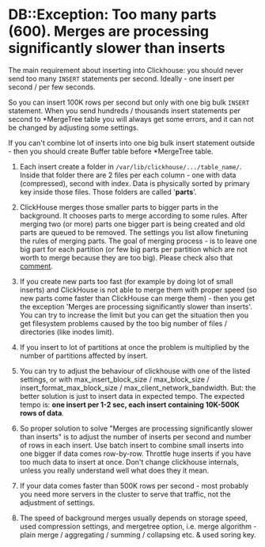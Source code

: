 # DB::Exception: Too many parts (600). Merges are processing significantly slower than inserts

The main requirement about inserting into Clickhouse: you should never send too many `INSERT` statements per second. Ideally - one insert per second / per few seconds.

So you can insert 100K rows per second but only with one big bulk `INSERT` statement. When you send hundreds / thousands insert statements per second to *MergeTree table you will always get some errors, and it can not be changed by adjusting some settings.

If you can't combine lot of inserts into one big bulk insert statement outside - then you should create Buffer table before *MergeTree table.

1. Each insert create a folder in  `/var/lib/clickhouse/.../table_name/`. Inside that folder there are 2 files per each column - one with data (compressed), second with index. Data is physically sorted by primary key inside those files. Those folders are called '**parts**'.

2. ClickHouse merges those smaller parts to bigger parts in the background. It chooses parts to merge according to some rules. After merging two (or more) parts one bigger part is being created and old parts are queued to be removed. The settings you list allow finetuning the rules of merging parts. The goal of merging process - is to leave one big part for each partition (or few big parts per partition which are not worth to merge because they are too big). Please check also that [comment](https://github.com/yandex/ClickHouse/issues/1661#issuecomment-352739726).

3. If you create new parts too fast (for example by doing lot of small inserts) and ClickHouse is not able to merge them with proper speed (so new parts come faster than ClickHouse can merge them) - then you get the exception 'Merges are processing significantly slower than inserts'. You can try to increase the limit but you can get the situation then you get filesystem problems caused by the too big number of files / directories (like inodes limit).

4. If you insert to lot of partitions at once the problem is multiplied by the number of partitions affected by insert.

5. You can try to adjust the behaviour of clickhouse with one of the listed settings, or with max_insert_block_size / max_block_size  / insert_format_max_block_size / max_client_network_bandwidth.  But: the better solution is just to insert data in expected tempo. The expected tempo is: **one insert per 1-2 sec, each insert containing 10K-500K rows of data**.

6. So proper solution to solve "Merges are processing significantly slower than inserts"  is to adjust the number of inserts per second and number of rows in each insert. Use batch insert to combine small inserts into one bigger if data comes row-by-row. Throttle huge inserts if you have too much data to insert at once. Don't change clickhouse internals, unless you really understand well what does they it mean.

7. If your data comes faster than 500K rows per second - most probably you need more servers in the cluster to serve that traffic, not the adjustment of settings.

8. The speed of background merges usually depends on storage speed, used compression settings, and mergetree option, i.e. merge algorithm - plain merge / aggregating / summing / collapsing etc. &  used soring key.